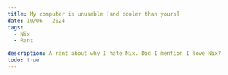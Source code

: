 ```yaml
---
title: My computer is unusable [and cooler than yours]
date: 10/06 — 2024
tags:
  - Nix
  - Rant

description: A rant about why I hate Nix. Did I mention I love Nix?
todo: true
---
```

